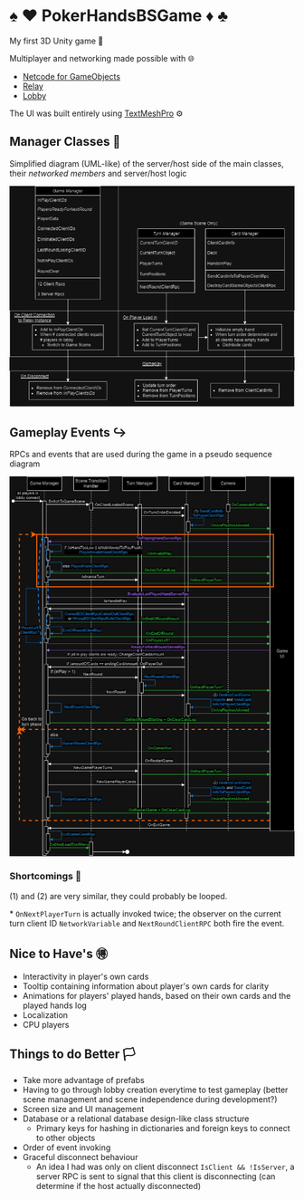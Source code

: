 # :spades: :hearts: PokerHandsBSGame :diamonds: :clubs:
My first 3D Unity game :beginner:

Multiplayer and networking made possible with :globe_with_meridians:
- [Netcode for GameObjects](https://docs-multiplayer.unity3d.com/)
- [Relay](https://unity.com/products/relay)
- [Lobby](https://unity.com/products/lobby)

The UI was built entirely using [TextMeshPro](https://docs.unity3d.com/Manual/com.unity.textmeshpro.html) :gear:

## Manager Classes :bookmark_tabs:
Simplified diagram (UML-like) of the server/host side of the main classes, their *networked members* and server/host logic

![main](Repo/networked_components.png)

## Gameplay Events :arrow_right_hook:
RPCs and events that are used during the game in a pseudo sequence diagram

![events](Repo/game_events.png)

### Shortcomings :triangular_flag_on_post:

(1) and (2) are very similar, they could probably be looped.

\* `OnNextPlayerTurn` is actually invoked twice; the observer on the current turn client ID `NetworkVariable` and `NextRoundClientRPC` both fire the event.

## Nice to Have's :ideograph_advantage:
- Interactivity in player's own cards
- Tooltip containing information about player's own cards for clarity
- Animations for players' played hands, based on their own cards and the played hands log
- Localization
- CPU players

## Things to do Better :white_flag:
- Take more advantage of prefabs
- Having to go through lobby creation everytime to test gameplay (better scene management and scene independence during development?)
- Screen size and UI management
- Database or a relational database design-like class structure
  - Primary keys for hashing in dictionaries and foreign keys to connect to other objects
- Order of event invoking
- Graceful disconnect behaviour
  - An idea I had was only on client disconnect `IsClient && !IsServer`, a server RPC is sent to signal that this client is disconnecting (can determine if the host actually disconnected)
